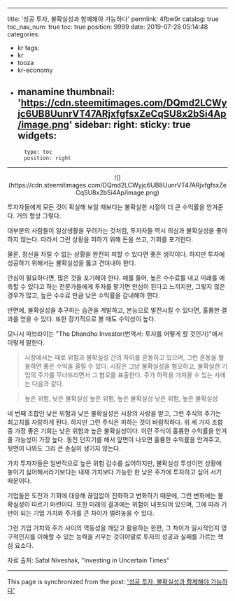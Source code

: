 
---
title: '성공 투자, 불확실성과 함께해야 가능하다'
permlink: 4fbw9r
catalog: true
toc_nav_num: true
toc: true
position: 9999
date: 2019-07-28 05:14:48
categories:
- kr
tags:
- kr
- tooza
- kr-economy
- manamine
thumbnail: 'https://cdn.steemitimages.com/DQmd2LCWyjc6UB8UunrVT47ARjxfgfsxZeCqSU8x2bSi4Ap/image.png'
sidebar:
    right:
        sticky: true
widgets:
    -
        type: toc
        position: right
---


<center>
![](https://cdn.steemitimages.com/DQmd2LCWyjc6UB8UunrVT47ARjxfgfsxZeCqSU8x2bSi4Ap/image.png)
</center>

투자자들에게 모든 것이 확실해 보일 때보다는 불확실한 시절이 더 큰 수익률을 안겨준다. 거의 항상 그렇다.​

대부분의 사람들이 일상생활을 꾸려가는 것처럼, 투자자들 역시 의심과 불확실성을 좋아하지 않는다. 따라서 그런 상황을 피하기 위해 돈을 쓰고, 기회를 포기한다.​

물론, 정신을 차릴 수 없는 상황을 완전히 피할 수 있다면 좋은 생각이다. 하지만 투자에 성공하기 위해서는 불확실성을 뚫고 견뎌내야 한다.​

안심이 필요하다면, 많은 것을 포기해야 한다. 예를 들어, 높은 수수료를 내고 미래를 예측할 수 있다고 하는 전문가들에게 투자를 맡기면 안심이 된다고 느끼지만, 그렇지 않은 경우가 많고, 높은 수수료 만큼 낮은 수익률을 감내해야 한다.​

반면에, 불확실성을 추구하는 습관을 계발하고, 본능으로 발전시킬 수 있다면, 훌륭한 결과를 얻을 수 있다. 또한 장기적으로 볼 때도 수익성이 높다.​

모니시 파브라이는 "The Dhandho Investor(번역서: 투자를 어떻게 할 것인가)"에서 이렇게 말한다.

>시장에서는 때로 위험과 불확실성 간의 차이를 혼동하고 있으며, 그런 혼동을 활용하면 좋은 수익을 올릴 수 있다. 시장은 그냥 불확실성을 혐오하고, 불확실한 기업의 주가를 무너뜨리면서 그 혐오를 표출한다. 주가 하락을 가져올 수 있는 사례는 다음과 같다.

>높은 위험, 낮은 불확실성
>높은 위험, 높은 불확실성
>낮은 위험, 높은 불확실성​

네 번째 조합인 낮은 위험과 낮은 불확실성은 시장의 사랑을 받고, 그런 주식의 주가는 최고치를 자랑하게 된다. 하지만 그런 주식은 피하는 것이 바람직하다. 위 세 가지 조합 중 가장 좋은 기회는 낮은 위험과 높은 불확실성이다. 이런 주식이 훌륭한 수익률을 안겨줄 가능성이 가장 높다. 동전 던지기를 해서 앞면이 나오면 훌륭한 수익률을 안겨주고, 뒷면이 나와도 그리 큰 손실이 생기지 않는다.​

가치 투자자들은 일반적으로 높은 위험 감수를 싫어하지만, 불확실성 투성이인 상황에 놓이기 싫어해서라기보다는 내재 가치보다 가능한 한 낮은 주가에 투자하고 싶어 서기 때문이다.​

기업들은 도전과 기회에 대응해 끊임없이 진화하고 변화하기 때문에, 그런 변화에는 불확실성이 따르기 마련이다. 또한 미래의 결과에는 위험이 내포되어 있으며, 그에 따라 기반이 되는 기업 가치와 주가를 큰 차이가 벌려놓을 수 있다.​

그런 기업 가치와 주가 사이의 역동성을 깨닫고 활용하는 한편, 그 차이가 일시적인지 영구적인지를 이해할 수 있는 능력을 키우는 것이야말로 투자의 성공과 실패를 가르는 핵심 요소다.​

자료 출처: Safal Niveshak, "Investing in Uncertain Times"

- - -

This page is synchronized from the post: ['성공 투자, 불확실성과 함께해야 가능하다'](https://steemit.com/@pius.pius/4fbw9r)
